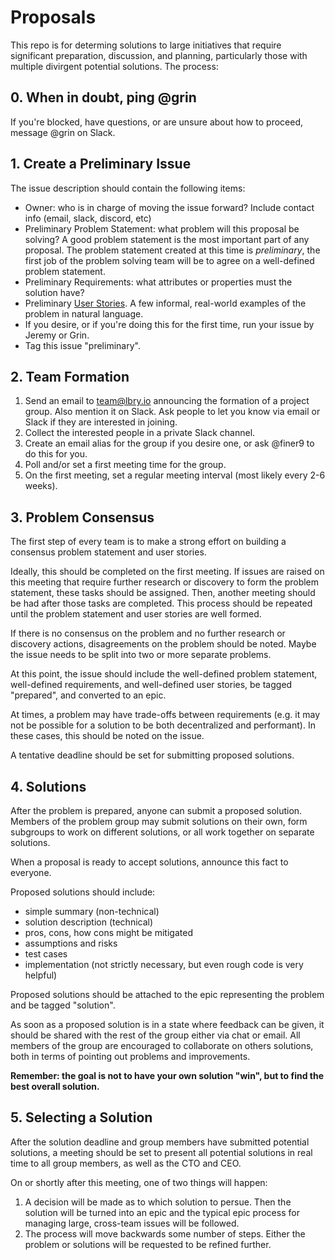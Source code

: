 # Proposals

This repo is for determing solutions to large initiatives that require significant preparation, discussion, and planning, particularly those with multiple divirgent potential solutions. The process:

## 0. When in doubt, ping @grin

If you're blocked, have questions, or are unsure about how to proceed, message @grin on Slack.

## 1. Create a Preliminary Issue

The issue description should contain the following items:

- Owner: who is in charge of moving the issue forward? Include contact info (email, slack, discord, etc)
- Preliminary Problem Statement: what problem will this proposal be solving? A good problem statement is the most important part of any proposal. The problem statement created at this time is _preliminary_, the first job of the problem solving team will be to agree on a well-defined problem statement.
- Preliminary Requirements: what attributes or properties must the solution have?
- Preliminary [User Stories](https://en.wikipedia.org/wiki/User_story#Common_templates). A few informal, real-world examples of the problem in natural language.
- If you desire, or if you're doing this for the first time, run your issue by Jeremy or Grin.
- Tag this issue "preliminary".

## 2. Team Formation

1. Send an email to team@lbry.io announcing the formation of a project group. Also mention it on Slack. Ask people to let you know via email or Slack if they are interested in joining.
2. Collect the interested people in a private Slack channel.
3. Create an email alias for the group if you desire one, or ask @finer9 to do this for you.
4. Poll and/or set a first meeting time for the group.
5. On the first meeting, set a regular meeting interval (most likely every 2-6 weeks).

## 3. Problem Consensus

The first step of every team is to make a strong effort on building a consensus problem statement and user stories.

Ideally, this should be completed on the first meeting. If issues are raised on this meeting that require further research or discovery to form the problem statement, these tasks should be assigned. Then, another meeting should be had after those tasks are completed. This process should be repeated until the problem statement and user stories are well formed.

If there is no consensus on the problem and no further research or discovery actions, disagreements on the problem should be noted. Maybe the issue needs to be split into two or more separate problems.

At this point, the issue should include the well-defined problem statement, well-defined requirements, and well-defined user stories, be tagged "prepared", and converted to an epic. 

At times, a problem may have trade-offs between requirements (e.g. it may not be possible for a solution to be both decentralized and performant). In these cases, this should be noted on the issue.

A tentative deadline should be set for submitting proposed solutions.

## 4. Solutions

After the problem is prepared, anyone can submit a proposed solution. Members of the problem group may submit solutions on their own, form subgroups to work on different solutions, or all work together on separate solutions.

When a proposal is ready to accept solutions, announce this fact to everyone.

Proposed solutions should include:

  - simple summary (non-technical)
  - solution description  (technical)
  - pros, cons, how cons might be mitigated
  - assumptions and risks
  - test cases
  - implementation (not strictly necessary, but even rough code is very helpful)

Proposed solutions should be attached to the epic representing the problem and be tagged "solution".

As soon as a proposed solution is in a state where feedback can be given, it should be shared with the rest of the group either via chat or email. All members of the group are encouraged to collaborate on others solutions, both in terms of pointing out problems and improvements.

**Remember: the goal is not to have your own solution "win", but to find the best overall solution.**

## 5. Selecting a Solution

After the solution deadline and group members have submitted potential solutions, a meeting should be set to present all potential solutions in real time to all group members, as well as the CTO and CEO.

On or shortly after this meeting, one of two things will happen:

1. A decision will be made as to which solution to persue. Then the solution will be turned into an epic and the typical epic process for managing large, cross-team issues will be followed.
1. The process will move backwards some number of steps. Either the problem or solutions will be requested to be refined further.
